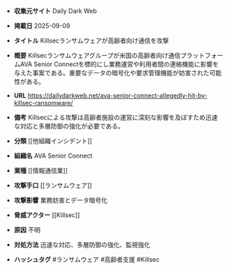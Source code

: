 - **収集元サイト**
Daily Dark Web

- **掲載日**
2025-09-09

- **タイトル**
Killsecランサムウェアが高齢者向け通信を攻撃

- **概要**
Killsecランサムウェアグループが米国の高齢者向け通信プラットフォームAVA Senior Connectを標的にし業務運営や利用者間の連絡機能に影響を与えた事案である。重要なデータの暗号化や要求管理機能が妨害された可能性がある。

- **URL**
https://dailydarkweb.net/ava-senior-connect-allegedly-hit-by-killsec-ransomware/

- **備考**
Killsecによる攻撃は高齢者施設の運営に深刻な影響を及ぼすため迅速な対応と多層防御の強化が必要である。

- **分類**
[[他組織インシデント]]

- **組織名**
AVA Senior Connect

- **業種**
[[情報通信業]]

- **攻撃手口**
[[ランサムウェア]]

- **攻撃影響**
業務妨害とデータ暗号化

- **脅威アクター**
[[Killsec]]

- **原因**
不明

- **対処方法**
迅速な対応、多層防御の強化、監視強化

- **ハッシュタグ**
#ランサムウェア #高齢者支援 #Killsec
